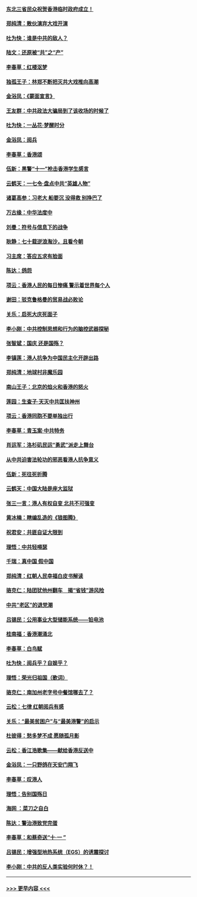 #### [东北三省民众祝贺香港临时政府成立！](../pages/nsc993/n11571215.md?t=10061822) 
#### [郑纯清：散伙演弃大戏开演](../pages/nsc993/n11570826.md?t=10061822) 
#### [吐为快：谁是中共的敌人？](../pages/nsc993/n11570817.md?t=10061822) 
#### [陆文：还原被“共”之“产”](../pages/nsc993/n11570798.md?t=10061822) 
#### [李春草：红楼沤梦](../pages/nsc993/n11569673.md?t=10061822) 
#### [独孤王子：林郑不断把灭共大戏推向高潮](../pages/nsc993/n11569381.md?t=10061822) 
#### [金浴凤：《蒙面宣言》](../pages/nsc993/n11569368.md?t=10061822) 
#### [王友群：中共政法大骗局到了该收场的时候了](../pages/nsc993/n11568940.md?t=10061822) 
#### [吐为快：一丛花‧梦醒时分](../pages/nsc993/n11567491.md?t=10061822) 
#### [金浴凤：阅兵](../pages/nsc993/n11567454.md?t=10061822) 
#### [李春草：香港颂](../pages/nsc993/n11567444.md?t=10061822) 
#### [伍新：黑警“十一”枪击香港学生感言](../pages/nsc993/n11567426.md?t=10061822) 
#### [云鹤天：一七令‧盘点中共“英雄人物”](../pages/nsc993/n11567091.md?t=10061822) 
#### [诸葛高参：习老大 船要沉 没得救 别挣巴了](../pages/nsc993/n11566976.md?t=10061822) 
#### [万古缘：中华法度中](../pages/nsc993/n11566726.md?t=10061822) 
#### [刘曼：符号与信息下的战争](../pages/nsc993/n11564655.md?t=10061822) 
#### [耿静：七十载逆浪淘沙，且看今朝](../pages/nsc993/n11564520.md?t=10061822) 
#### [习主席：答应五求有脸面](../pages/nsc993/n11563953.md?t=10061822) 
#### [陈达：鸽怨](../pages/nsc993/n11561879.md?t=10061822) 
#### [项云：香港人民的每日惨痛  警示着世界每个人](../pages/nsc993/n11559273.md?t=10061822) 
#### [谢田：驳克鲁格曼的贸易战必败论](../pages/nsc993/n11555840.md?t=10061822) 
#### [关乐：启死大庆死面子](../pages/nsc993/n11556823.md?t=10061822) 
#### [李小刚：中共控制思想和行为的脑控武器探秘](../pages/nsc993/n11556776.md?t=10061822) 
#### [张智斌：国庆  还是国殇？](../pages/nsc993/n11556617.md?t=10061822) 
#### [李镇莲：港人抗争为中国民主化开辟出路](../pages/nsc993/n11556570.md?t=10061822) 
#### [郑纯清：地球村非魔乐园](../pages/nsc993/n11555415.md?t=10061822) 
#### [南山王子：北京的焰火和香港的怒火](../pages/nsc993/n11555318.md?t=10061822) 
#### [莲园：生查子·天灭中共匡扶神州](../pages/nsc993/n11555302.md?t=10061822) 
#### [项云：香港同胞不要单独出行](../pages/nsc993/n11555276.md?t=10061822) 
#### [李春草：青玉案‧中共特务](../pages/nsc993/n11552356.md?t=10061822) 
#### [肖运军：洛杉矶民运“勇武”派走上舞台](../pages/nsc993/n11551595.md?t=10061822) 
#### [从中共迫害法轮功的邪恶看港人抗争意义](../pages/nsc993/n11540858.md?t=10061822) 
#### [伍新：死往死折腾](../pages/nsc993/n11550174.md?t=10061822) 
#### [云鹤天：中国大陆是座大监狱](../pages/nsc993/n11550155.md?t=10061822) 
#### [张三一言：港人有权自变 北共不可强变](../pages/nsc993/n11550132.md?t=10061822) 
#### [黄冰楠：瞎编乱造的《狼图腾》](../pages/nsc993/n11550082.md?t=10061822) 
#### [祝君安：共匪自证大限到](../pages/nsc993/n11550041.md?t=10061822) 
#### [理悟：中共轻嘚瑟](../pages/nsc993/n11547978.md?t=10061822) 
#### [千瑞：真中国 假中国](../pages/nsc993/n11547865.md?t=10061822) 
#### [郑纯清：红朝人民幸福白皮书解读](../pages/nsc993/n11547499.md?t=10061822) 
#### [骆克仁：陆团犹他州翻车　揭“省钱”游风险](../pages/nsc993/n11546977.md?t=10061822) 
#### [中共“老区”的退党潮](../pages/nsc993/n11545995.md?t=10061822) 
#### [吕锡民：公用事业大型储能系统——铅电池](../pages/nsc993/n11545701.md?t=10061822) 
#### [桂南福：香港潮涌北](../pages/nsc993/n11545682.md?t=10061822) 
#### [李春草：白鸟赋](../pages/nsc993/n11545663.md?t=10061822) 
#### [吐为快：阅兵乎？自娱乎？](../pages/nsc993/n11545625.md?t=10061822) 
#### [理悟：荣光归祖国（歌词）](../pages/nsc993/n11545616.md?t=10061822) 
#### [骆克仁：南加州老字号中餐馆哪去了？](../pages/nsc993/n11545120.md?t=10061822) 
#### [云松：七律 红朝阅兵有感](../pages/nsc993/n11542394.md?t=10061822) 
#### [关乐：“最美贫困户”与“最美港警”的启示](../pages/nsc993/n11542252.md?t=10061822) 
#### [杜彼得：愁多梦不成 愿随孤月影](../pages/nsc993/n11540296.md?t=10061822) 
#### [云松：香江浩歌集——献给香港反送中](../pages/nsc993/n11540149.md?t=10061822) 
#### [金浴凤：一只野鸽在天安门翔飞](../pages/nsc993/n11540280.md?t=10061822) 
#### [李春草：叹港人](../pages/nsc993/n11540119.md?t=10061822) 
#### [理悟：告别国殇日](../pages/nsc993/n11539610.md?t=10061822) 
#### [海网 ：菜刀之自白](../pages/nsc993/n11539597.md?t=10061822) 
#### [陈达：警治港致党完蛋](../pages/nsc993/n11538127.md?t=10061822) 
#### [李春草：和蔡奇送“十·一 ”](../pages/nsc993/n11537810.md?t=10061822) 
#### [吕锡民：增强型地热系统（EGS）的诱震探讨](../pages/nsc993/n11537765.md?t=10061822) 
#### [李小刚：中共的反人类实验何时休？！](../pages/nsc993/n11537669.md?t=10061822) 

----
#### [ >>> 更早内容 <<< ](../indexes/nsc993-earlier.md)

